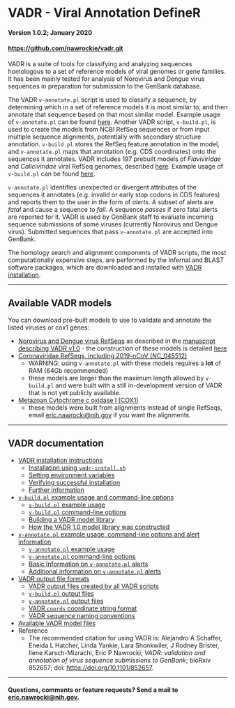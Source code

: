 # VADR - Viral Annotation DefineR <a name="top"></a>
#### Version 1.0.2; January 2020
#### https://github.com/nawrockie/vadr.git

VADR is a suite of tools for classifying and analyzing sequences
homologous to a set of reference models of viral genomes or gene
families. It has been mainly tested for analysis of Norovirus and
Dengue virus sequences in preparation for submission to the GenBank
database. 

The VADR `v-annotate.pl` script is used to classify a sequence, by
determining which in a set of reference models it is most similar
to, and then annotate that sequence based on that most similar model.
Example usage of `v-annotate.pl` can be found [here](documentation/annotate.md#top).
Another VADR script, `v-build.pl`, is used to create the models from
NCBI RefSeq sequences or from input multiple sequence alignments,
potentially with secondary structure annotation. `v-build.pl` stores
the RefSeq feature annotation in the model, and `v-annotate.pl` maps
that annotation (e.g. CDS coordinates) onto the sequences it
annotates.  VADR includes 197 prebuilt models of *Flaviviridae* and
*Caliciviridae* viral RefSeq genomes, described
[here](documentation/build.md#1.0library).  Example usage of `v-build.pl` can be
found [here](documentation/build.md#top).

`v-annotate.pl` identifies unexpected or divergent attributes of the
sequences it annotates (e.g. invalid or early stop codons in CDS
features) and reports them to the user in the form of *alerts*.  A
subset of alerts are *fatal* and cause a sequence to *fail*. A
sequence *passes* if zero fatal alerts are reported for it.  VADR is
used by GenBank staff to evaluate incoming sequence submissions of
some viruses (currently Norovirus and Dengue virus).  Submitted
sequences that pass `v-annotate.pl` are accepted into GenBank.

The homology search and alignment components of VADR scripts, the most
computationally expensive steps, are performed by the Infernal and
BLAST software packages, which are downloaded and installed with [VADR
installation](documentation/install.md#top).

---
## Available VADR models <a name="models"></a>

You can download pre-built models to use to validate and
annotate the listed viruses or cox1 genes:

  * [Norovirus and Dengue virus
    RefSeqs](https://ftp.ncbi.nlm.nih.gov/pub/nawrocki/vadr-models/CURRENT)
    as described in the [manuscript describing VADR
    v1.0](https://www.biorxiv.org/content/10.1101/852657v1) - the
    construction of these models is detailed [here](documentation/build.md#1.0library)
  * [Coronaviridae RefSeqs, including 2019-nCoV
    (NC_045512)](https://ftp.ncbi.nlm.nih.gov/pub/nawrocki/vadr-models/coronaviridae)
    * WARNING: using `v-annotate.pl` with these models requires a
      **lot** of RAM (64Gb recommended)
    * these models are larger than the maximum length allowed by
      `v-build.pl` and were built with a still in-development version of
      VADR that is not yet publicly available.
  * [Metazoan Cytochrome c oxidase I (COX1)](https://ftp.ncbi.nlm.nih.gov/pub/nawrocki/vadr-models/cox1)
    * these models were built from alignments instead of single
      RefSeqs, email eric.nawrocki@nih.gov if you want the alignments.

---
## VADR documentation <a name="documentation"></a>

* [VADR installation instructions](documentation/install.md#top)
  * [Installation using `vadr-install.sh`](documentation/install.md#install)
  * [Setting environment variables](documentation/install.md#environment)
  * [Verifying successful installation](documentation/install.md#tests)
  * [Further information](documentation/install.md#further)
* [`v-build.pl` example usage and command-line options](documentation/build.md#top)
  * [`v-build.pl` example usage](documentation/build.md#exampleusage)
  * [`v-build.pl` command-line options](documentation/build.md#options)
  * [Building a VADR model library](documentation/build.md#library)
  * [How the VADR 1.0 model library was constructed](documentation/build.md#1.0library)
* [`v-annotate.pl` example usage, command-line options and alert information](documentation/annotate.md#top)
  * [`v-annotate.pl` example usage](documentation/annotate.md#exampleusage)
  * [`v-annotate.pl` command-line options](documentation/annotate.md#options)
  * [Basic Information on `v-annotate.pl` alerts](documentation/annotate.md#alerts)
  * [Additional information on `v-annotate.pl` alerts](documentation/annotate.md#alerts2)
* [VADR output file formats](documentation/formats.md#top)
  * [VADR output files created by all VADR scripts](documentation/formats.md#generic)
  * [`v-build.pl` output files](documentation/formats.md#build)
  * [`v-annotate.pl` output files](documentation/formats.md#annotate)
  * [VADR `coords` coordinate string format](documentation/formats.md#coords)
  * [VADR sequence naming conventions](documentation/formats.md#seqnames)
* [Available VADR model files](https://github.com/nawrockie/vadr/wiki/Available-VADR-model-files)
* Reference
  * The recommended citation for using VADR is:
    Alejandro A Schaffer, Eneida L Hatcher, Linda Yankie, Lara
    Shonkwiler, J Rodney Brister, Ilene Karsch-Mizrachi, Eric P
    Nawrocki; *VADR: validation and annotation of virus sequence
    submissions to GenBank*;
    bioRxiv 852657; doi: https://doi.org/10.1101/852657.
---
#### Questions, comments or feature requests? Send a mail to eric.nawrocki@nih.gov.
